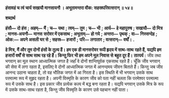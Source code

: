 **हंसावहं च त्वं चार्य सखायौ मानसायनौ ।** **अभूतामन्तरा वौक: सहस्रपरिवत्सरान् ॥ ५४॥** 

**शब्दार्थ** 

**हंसौ—** **दो हंस** **; अहम्—** **मैं** **; च—** **यथा** **; त्वम्—** **तुम** **; च—** **भी** **; आर्य—** **हे महापुरुष** **; सखायौ—** **दो मित्र** **; मानस-अयनौ—** **मानस** **सरोवर में एकसाथ** **; अभूताम्—** **हो गये** **; अन्तरा—** **पृथक्** **; वा—** **निस्सन्देह** **; ओक:—** **अपने असली घर से** **; सहस्र—** **हजारों** **;** **परि—** **लगातार** **; वत्सरान्—** **वर्षों।** **.** 

**हे मित्र, मैं और तुम दोनों हंसों के तुल्य हैं। हम एक ही मानसरोवर रूपी हृदय में साथ-साथ** **रहते हैं, यद्यपि हम हजारों वर्षों से साथ साथ रह रहे हैं। किन्तु फिर भी हम अपने मूल निवास से** **बहुत दूर हैं।** **तात्पर्य :** जीव तथा भगवान् का मूल स्थान आध्यात्मिक जगत है जहाँ वे दोनों शान्तिपूर्वक एकसाथ रहते हैं। चूँकि जीव भगवान् की सेवा में लगा रहता है, इसलिए वे दोनों आध्यात्मिक जगत में आनन्दमय जीवन बिताते हैं। किन्तु जब जीव आनन्द उठाना चाहता है, तो वह भौतिक जगत में आ गिरता है। इस स्थिति में भी भगवान् उसके साथ परमात्मा रूप में सुहृद रहता है। अपनी विस्मृति के कारण जीव को पता नहीं चलता कि परमेश्वर परमात्मा रूप में उसके साथ है। इस प्रकार जीव प्रत्येक कल्प में बद्ध बना रहता है। यद्यपि भगवान् उसके मित्र के रूप में उसके साथ-साथ रहता है, किन्तु जीव विस्मृति के कारण उसे पहचान नहीं पाता।  